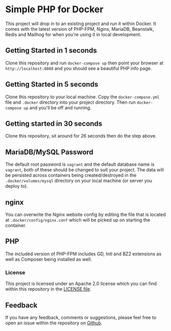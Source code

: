 # Simple PHP for Docker

This project will drop in to an existing project and run it within Docker. It
comes with the latest version of PHP-FPM, Nginx, MariaDB, Beanstalk, Redis and
Mailhog for when you're using it in local development.


## Getting Started in 1 seconds

Clone this repository and run `docker-compose up` then point your browser at `http://localhost:8080` and you should see a beautiful PHP info page.


## Getting Started in 5 seconds

Clone this repository to your local machine. Copy the `docker-compose.yml`
file and `.docker` directory into your project directory. Then run
`docker-compose up` and you'll be off and running.


## Getting started in 30 seconds

Clone this repository, sit around for 26 seconds then do the step above.


## MariaDB/MySQL Password

The default root password is `vagrant` and the default database name is `vagrant`,
both of these should be changed to suit your project. The data will be persisted
across containers being created/destroyed in the `.docker/volumes/mysql`
directory on your local machine (or server you deploy to).


## nginx

You can overwrite the Nginx website config by editing the file that is located at
`.docker/config/nginx.conf` which will be picked up on starting the container.


## PHP

The included version of PHP-FPM includes GD, Intl and BZ2 extensions as well as
Composer being installed as well.


### License

This project is licensed under an Apache 2.0 license which you can find within
this repository in the [LICENSE file](https://github.com/ssx/docker-simple-php/blob/master/LICENSE).

## Feedback

If you have any feedback, comments or suggestions, please feel free to open an
issue within the repository on [Github](https://github.com/ssx/docker-php-fpm).
